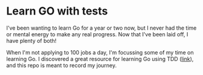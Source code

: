 # Learn GO with tests

I've been wanting to learn Go for a year or two now, but I never had the time or mental energy to make any real progress. Now that I've been laid off, I have plenty of both! 

When I'm not applying to 100 jobs a day, I'm  focussing some of my time on learning Go. I discovered a great resource for learning Go using TDD ([link](https://quii.gitbook.io/learn-go-with-tests)), and this repo is meant to record my journey.